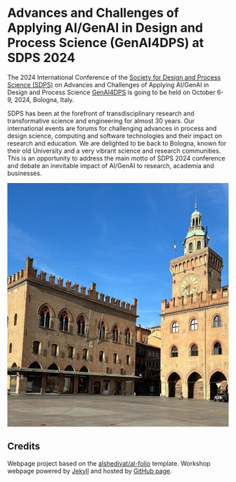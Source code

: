# Advances and Challenges of Applying AI/GenAI in Design and Process Science (GenAI4DPS) at SDPS 2024 

The 2024 International Conference of the [Society for Design and Process Science (SDPS)](https://www.sdpsnet.org/sdps/) on Advances and Challenges of Applying AI/GenAI in Design and Process Science [GenAI4DPS](https://genai4dps.github.io/advances-challenges) is going to be held on October 6-9, 2024, Bologna, Italy. 

SDPS has been at the forefront of transdisciplinary research and transformative science and engineering for almost 30 years.  Our international events are forums for challenging  advances in process and design science, computing and software technologies and their impact on research and education.  We are delighted to be back to Bologna, known for their old University and a very vibrant science and research communities.  This is an opportunity to address the main motto of SDPS 2024 conference and debate an inevitable impact of AI/GenAI to research, academia and businesses.

![Maggiore Square in Bologna, Italy](./images/NewVersion.jpg)

## Credits

Webpage project based on the [alshedivat/al-folio](https://github.com/alshedivat/al-folio) template.
Workshop webpage powered by [Jekyll](https://jekyllrb.com/) and hosted by [GitHub page](https://pages.github.com).


